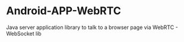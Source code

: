# Android-APP-WebRTC
 Java server application library to talk to a browser page via WebRTC - WebSocket lib
